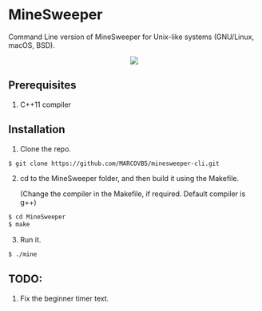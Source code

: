 
# MineSweeper

Command Line version of MineSweeper for Unix-like systems (GNU/Linux, macOS, BSD).

<p align="center">
    <img align="center" src="assets/demo.gif"></img>
</p>

## Prerequisites
1. C++11 compiler


## Installation

1. Clone the repo.

```bash
$ git clone https://github.com/MARCOVB5/minesweeper-cli.git
```

2. cd to the MineSweeper folder, and then build it using the Makefile.
   
   (Change the compiler in the Makefile, if required. Default compiler is g++)
   
```bash
$ cd MineSweeper
$ make
```

3. Run it.

```bash
$ ./mine
```

## TODO:

1. Fix the beginner timer text.
